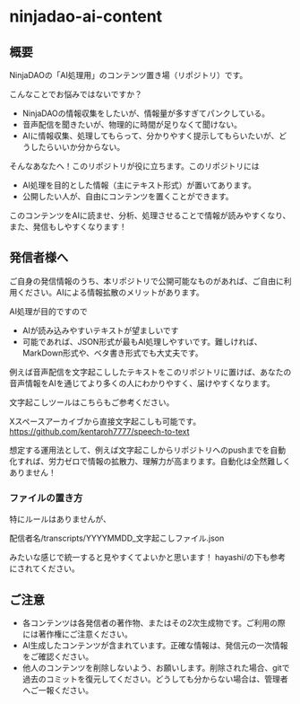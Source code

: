 # ninjadao-ai-content

## 概要
NinjaDAOの「AI処理用」のコンテンツ置き場（リポジトリ）です。

こんなことでお悩みではないですか？

- NinjaDAOの情報収集をしたいが、情報量が多すぎてパンクしている。
- 音声配信を聞きたいが、物理的に時間が足りなくて聞けない。
- AIに情報収集、処理してもらって、分かりやすく提示してもらいたいが、どうしたらいいか分からない。

そんなあなたへ！このリポジトリが役に立ちます。このリポジトリには

- AI処理を目的とした情報（主にテキスト形式）が置いてあります。
- 公開したい人が、自由にコンテンツを置くことができます。

このコンテンツをAIに読ませ、分析、処理させることで情報が読みやすくなり、また、発信もしやすくなります！

## 発信者様へ
ご自身の発信情報のうち、本リポジトリで公開可能なものがあれば、ご自由に利用ください。AIによる情報拡散のメリットがあります。

AI処理が目的ですので
- AIが読み込みやすいテキストが望ましいです
- 可能であれば、JSON形式が最もAI処理しやすいです。難しければ、MarkDown形式や、ベタ書き形式でも大丈夫です。

例えば音声配信を文字起こししたテキストをこのリポジトリに置けば、あなたの音声情報をAIを通じてより多くの人にわかりやすく、届けやすくなります。

文字起こしツールはこちらもご参考ください。

Xスペースアーカイブから直接文字起こしも可能です。
https://github.com/kentaroh7777/speech-to-text

想定する運用法として、例えば文字起こしからリポジトリへのpushまでを自動化すれば、労力ゼロで情報の拡散力、理解力が高まります。自動化は全然難しくありません！

### ファイルの置き方

特にルールはありませんが、

配信者名/transcripts/YYYYMMDD_文字起こしファイル.json

みたいな感じで統一すると見やすくてよいかと思います！
hayashi/の下も参考にされてください。


## ご注意

- 各コンテンツは各発信者の著作物、またはその2次生成物です。ご利用の際には著作権にご注意ください。
- AI生成したコンテンツが含まれています。正確な情報は、発信元の一次情報をご確認ください。
- 他人のコンテンツを削除しないよう、お願いします。削除された場合、gitで過去のコミットを復元してください。どうしても分からない場合は、管理者へご一報ください。

